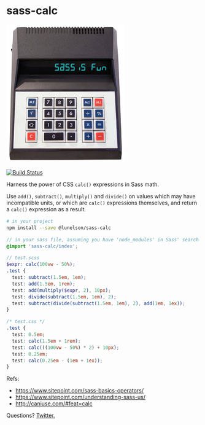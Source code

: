 # sass-calc

!['sass calc'](sass-calc.png)

[![Build Status](https://travis-ci.org/lunelson/sass-calc.svg?branch=master)](https://travis-ci.org/lunelson/sass-calc)

Harness the power of CSS `calc()` expressions in Sass math.

Use `add()`, `subtract()`, `multiply()` and `divide()` on values which may have incompatible units, or which are `calc()` expressions themselves, and return a `calc()` expression as a result.

```sh
# in your project
npm install --save @lunelson/sass-calc
```
```scss
// in your sass file, assuming you have 'node_modules' in Sass' search path
@import 'sass-calc/index';
```
```scss
// test.scss
$expr: calc(100vw - 50%);
.test {
  test: subtract(1.5em, 1em);
  test: add(1.5em, 1rem);
  test: add(multiply($expr, 2), 10px);
  test: divide(subtract(1.5em, 1em), 2);
  test: subtract(divide(subtract(1.5em, 1em), 2), add(1em, 1ex));
}
```
```css
/* test.css */
.test {
  test: 0.5em;
  test: calc(1.5em + 1rem);
  test: calc(((100vw - 50%) * 2) + 10px);
  test: 0.25em;
  test: calc(0.25em - (1em + 1ex));
}
```

Refs:

- https://www.sitepoint.com/sass-basics-operators/
- https://www.sitepoint.com/understanding-sass-us/
- http://caniuse.com/#feat=calc

Questions? [Twitter.](https://twitter.com/lunelson)
